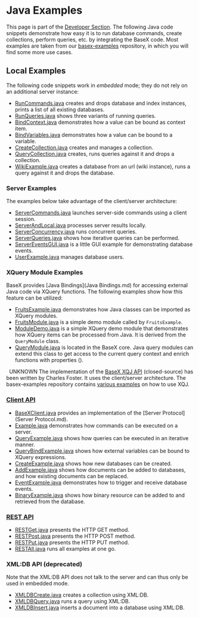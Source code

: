 
# Java Examples
 


 
This page is part of the [Developer Section](Developing.md). The following Java code snippets demonstrate how easy it is to run database commands, create collections, perform queries, etc. by integrating the BaseX code. Most examples are taken from our [basex-examples](https://github.com/BaseXdb/basex-examples/tree/master/src/main/java/org/basex/examples) repository, in which you will find some more use cases. 

 
## Local Examples

The following code snippets work in _embedded_ mode; they do not rely on an additional server instance: 

 * [RunCommands.java](https://github.com/BaseXdb/basex/blob/master/basex-examples/src/main/java/org/basex/examples/local/RunCommands.java) creates and drops database and index instances, prints a list of all existing databases. 
 * [RunQueries.java](https://github.com/BaseXdb/basex/blob/master/basex-examples/src/main/java/org/basex/examples/local/RunQueries.java) shows three variants of running queries. 
 * [BindContext.java](https://github.com/BaseXdb/basex/blob/master/basex-examples/src/main/java/org/basex/examples/local/BindContext.java) demonstrates how a value can be bound as context item. 
 * [BindVariables.java](https://github.com/BaseXdb/basex/blob/master/basex-examples/src/main/java/org/basex/examples/local/BindVariables.java) demonstrates how a value can be bound to a variable. 
 * [CreateCollection.java](https://github.com/BaseXdb/basex/blob/master/basex-examples/src/main/java/org/basex/examples/local/CreateCollection.java) creates and manages a collection. 
 * [QueryCollection.java](https://github.com/BaseXdb/basex/blob/master/basex-examples/src/main/java/org/basex/examples/local/QueryCollection.java) creates, runs queries against it and drops a collection. 
 * [WikiExample.java](https://github.com/BaseXdb/basex/blob/master/basex-examples/src/main/java/org/basex/examples/local/WikiExample.java) creates a database from an url (wiki instance), runs a query against it and drops the database. 

### Server Examples

The examples below take advantage of the client/server architecture: 

 * [ServerCommands.java](https://github.com/BaseXdb/basex/blob/master/basex-examples/src/main/java/org/basex/examples/server/ServerCommands.java) launches server-side commands using a client session. 
 * [ServerAndLocal.java](https://github.com/BaseXdb/basex/blob/master/basex-examples/src/main/java/org/basex/examples/server/ServerAndLocal.java) processes server results locally. 
 * [ServerConcurrency.java](https://github.com/BaseXdb/basex/blob/master/basex-examples/src/main/java/org/basex/examples/server/ServerConcurrency.java) runs concurrent queries. 
 * [ServerQueries.java](https://github.com/BaseXdb/basex/blob/master/basex-examples/src/main/java/org/basex/examples/server/ServerQueries.java) shows how iterative queries can be performed. 
 * [ServerEventsGUI.java](https://github.com/BaseXdb/basex/blob/master/basex-examples/src/main/java/org/basex/examples/server/ServerEventsGUI.java) is a little GUI example for demonstrating database events. 
 * [UserExample.java](https://github.com/BaseXdb/basex/blob/master/basex-examples/src/main/java/org/basex/examples/server/UserExample.java) manages database users. 

### XQuery Module Examples

BaseX provides [Java Bindings](Java Bindings.md) for accessing external Java code via XQuery functions. The following examples show how this feature can be utilized: 

 * [FruitsExample.java](https://github.com/BaseXdb/basex/blob/master/basex-examples/src/main/java/org/basex/examples/module/FruitsExample.java) demonstrates how Java classes can be imported as XQuery modules. 
 * [FruitsModule.java](https://github.com/BaseXdb/basex/blob/master/basex-examples/src/main/java/org/basex/examples/module/FruitsModule.java) is a simple demo module called by `FruitsExample`. 
 * [ModuleDemo.java](https://github.com/BaseXdb/basex/blob/master/basex-examples/src/main/java/org/basex/examples/module/ModuleDemo.java) is a simple XQuery demo module that demonstrates how XQuery items can be processed from Java. It is derived from the `QueryModule` class. 
 * [QueryModule.java](https://github.com/BaseXdb/basex/blob/master/basex-core/src/main/java/org/basex/query/QueryModule.java) is located in the BaseX core. Java query modules can extend this class to get access to the current query context and enrich functions with properties (). 

  UNKNOWN The implementation of the [BaseX XQJ API](http://xqj.net/basex/) (closed-source) has been written by Charles Foster. It uses the client/server architecture. The basex-examples repository contains [various examples](https://github.com/BaseXdb/basex-examples/tree/master/src/main/java/org/basex/examples/xqj) on how to use XQJ. 


### [Client API](Clients.md)
 * [BaseXClient.java](https://github.com/BaseXdb/basex/blob/master/basex-examples/src/main/java/org/basex/examples/api/BaseXClient.java) provides an implementation of the [Server Protocol](Server Protocol.md). 
 * [Example.java](https://github.com/BaseXdb/basex/blob/master/basex-examples/src/main/java/org/basex/examples/api/Example.java) demonstrates how commands can be executed on a server. 
 * [QueryExample.java](https://github.com/BaseXdb/basex/blob/master/basex-examples/src/main/java/org/basex/examples/api/QueryExample.java) shows how queries can be executed in an iterative manner. 
 * [QueryBindExample.java](https://github.com/BaseXdb/basex/blob/master/basex-examples/src/main/java/org/basex/examples/api/QueryBindExample.java) shows how external variables can be bound to XQuery expressions. 
 * [CreateExample.java](https://github.com/BaseXdb/basex/blob/master/basex-examples/src/main/java/org/basex/examples/api/CreateExample.java) shows how new databases can be created. 
 * [AddExample.java](https://github.com/BaseXdb/basex/blob/master/basex-examples/src/main/java/org/basex/examples/api/AddExample.java) shows how documents can be added to databases, and how existing documents can be replaced. 
 * [EventExample.java](https://github.com/BaseXdb/basex/blob/master/basex-examples/src/main/java/org/basex/examples/api/EventExample.java) demonstrates how to trigger and receive database events. 
 * [BinaryExample.java](https://github.com/BaseXdb/basex/blob/master/basex-examples/src/main/java/org/basex/examples/api/BinaryExample.java) shows how binary resource can be added to and retrieved from the database. 

### [REST API](REST.md)
 * [RESTGet.java](https://github.com/BaseXdb/basex/blob/master/basex-examples/src/main/java/org/basex/examples/rest/RESTGet.java) presents the HTTP GET method. 
 * [RESTPost.java](https://github.com/BaseXdb/basex/blob/master/basex-examples/src/main/java/org/basex/examples/rest/RESTPost.java) presents the HTTP POST method. 
 * [RESTPut.java](https://github.com/BaseXdb/basex/blob/master/basex-examples/src/main/java/org/basex/examples/rest/RESTPut.java) presents the HTTP PUT method. 
 * [RESTAll.java](https://github.com/BaseXdb/basex/blob/master/basex-examples/src/main/java/org/basex/examples/rest/RESTAll.java) runs all examples at one go. 

### XML:DB API (deprecated)

Note that the XML:DB API does not talk to the server and can thus only be used in embedded mode. 

 * [XMLDBCreate.java](https://github.com/BaseXdb/basex/blob/master/basex-examples/src/main/java/org/basex/examples/xmldb/XMLDBCreate.java) creates a collection using XML:DB. 
 * [XMLDBQuery.java](https://github.com/BaseXdb/basex/blob/master/basex-examples/src/main/java/org/basex/examples/xmldb/XMLDBQuery.java) runs a query using XML:DB. 
 * [XMLDBInsert.java](https://github.com/BaseXdb/basex/blob/master/basex-examples/src/main/java/org/basex/examples/xmldb/XMLDBInsert.java) inserts a document into a database using XML:DB. 
